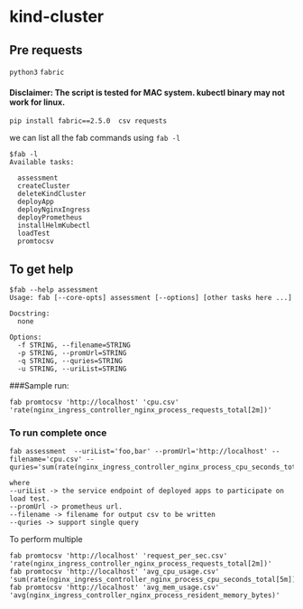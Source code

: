 # kind-cluster
## Pre requests
`python3`
`fabric`

#### Disclaimer: The script is tested for MAC system. kubectl binary may not work for linux.


```
pip install fabric==2.5.0  csv requests
```

we can list all the fab commands using `fab -l`

```
$fab -l
Available tasks:

  assessment
  createCluster
  deleteKindCluster
  deployApp
  deployNginxIngress
  deployPrometheus
  installHelmKubectl
  loadTest
  promtocsv
```
## To get help
```
$fab --help assessment
Usage: fab [--core-opts] assessment [--options] [other tasks here ...]

Docstring:
  none

Options:
  -f STRING, --filename=STRING
  -p STRING, --promUrl=STRING
  -q STRING, --quries=STRING
  -u STRING, --uriList=STRING
```

###Sample run:
```
fab promtocsv 'http://localhost' 'cpu.csv' 'rate(nginx_ingress_controller_nginx_process_requests_total[2m])'
```


### To run complete once
```
fab assessment  --uriList='foo,bar' --promUrl='http://localhost' --filename='cpu.csv' --quries='sum(rate(nginx_ingress_controller_nginx_process_cpu_seconds_total[5m]))'

where
--uriList -> the service endpoint of deployed apps to participate on load test.
--promUrl -> prometheus url.
--filename -> filename for output csv to be written
--quries -> support single query
```
To perform multiple
```
fab promtocsv 'http://localhost' 'request_per_sec.csv' 'rate(nginx_ingress_controller_nginx_process_requests_total[2m])'
fab promtocsv 'http://localhost' 'avg_cpu_usage.csv' 'sum(rate(nginx_ingress_controller_nginx_process_cpu_seconds_total[5m]))'
fab promtocsv 'http://localhost' 'avg_mem_usage.csv' 'avg(nginx_ingress_controller_nginx_process_resident_memory_bytes)'
```



